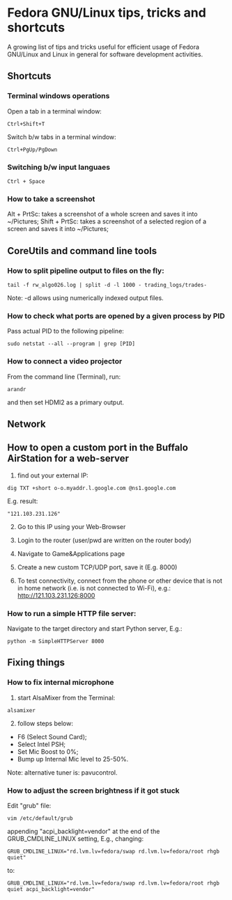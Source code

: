# Fedora GNU/Linux tips, tricks and shortcuts

A growing list of tips and tricks useful for efficient usage of Fedora GNU/Linux and Linux in general for software development activities.

## Shortcuts

### Terminal windows operations

Open a tab in a terminal window:
```
Ctrl+Shift+T
```

Switch b/w tabs in a terminal window:
```
Ctrl+PgUp/PgDown
```

### Switching b/w input languaes

```
Ctrl + Space
```
### How to take a screenshot

   Alt + PrtSc: takes a screenshot of a whole screen and saves it into ~/Pictures;
   Shift + PrtSc: takes a screenshot of a selected region of a screen and saves it into ~/Pictures;

## CoreUtils and command line tools

### How to split pipeline output to files on the fly:
```
tail -f rw_algo026.log | split -d -l 1000 - trading_logs/trades-
```
Note: -d allows using numerically indexed output files.

### How to check what ports are opened by a given process by PID

Pass actual PID to the following pipeline:
```
sudo netstat --all --program | grep [PID]
```

### How to connect a video projector

From the command line (Terminal), run:

```
arandr
```

and then set HDMI2 as a primary output.

## Network

## How to open a custom port in the Buffalo AirStation for a web-server

1) find out your external IP:
```
dig TXT +short o-o.myaddr.l.google.com @ns1.google.com
```

E.g. result:
```
"121.103.231.126"
```

2) Go to this IP using your Web-Browser

3) Login to the router (user/pwd are written on the router body)

4) Navigate to Game&Applications page

5) Create a new custom TCP/UDP port, save it (E.g. 8000)

6) To test connectivity, connect from the phone or other device that is not in home network (i.e. is not connected to Wi-Fi), e.g.:
<http://121.103.231.126:8000>

### How to run a simple HTTP file server:

Navigate to the target directory and start Python server, E.g.:
```
python -m SimpleHTTPServer 8000
```

## Fixing things

### How to fix internal microphone

1) start AlsaMixer from the Terminal:

```
alsamixer
```

2) follow steps below:
  * F6 (Select Sound Card);
  * Select Intel PSH;
  * Set Mic Boost to 0%;
  * Bump up Internal Mic level to 25-50%.

Note: alternative tuner is: pavucontrol.

### How to adjust the screen brightness if it got stuck

Edit "grub" file:
```
vim /etc/default/grub
```

appending "acpi_backlight=vendor" at the end of the GRUB_CMDLINE_LINUX setting, E.g., changing:

```
GRUB_CMDLINE_LINUX="rd.lvm.lv=fedora/swap rd.lvm.lv=fedora/root rhgb quiet"
```

to:

```
GRUB_CMDLINE_LINUX="rd.lvm.lv=fedora/swap rd.lvm.lv=fedora/root rhgb quiet acpi_backlight=vendor"
```
